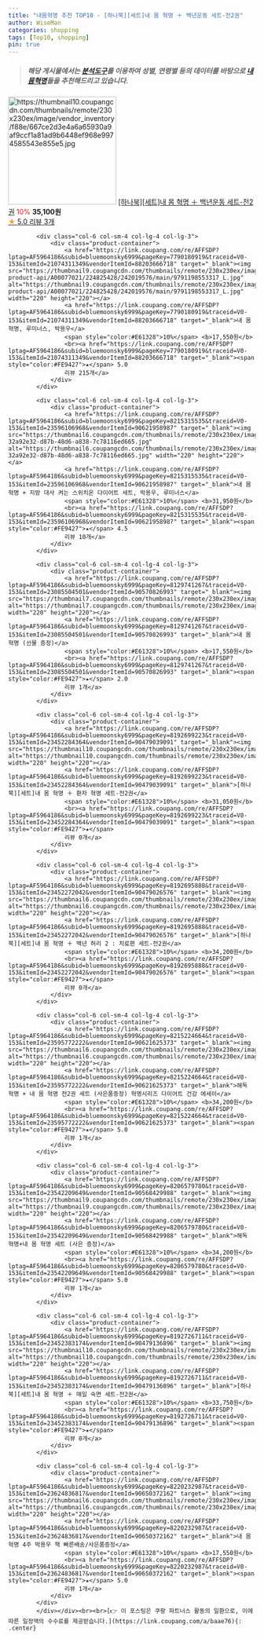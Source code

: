 ```yaml
---
title: "내몸혁명 추천 TOP10 - [하나북][세트]내 몸 혁명 ＋ 백년운동 세트-전2권"
author: WiseMan
categories: shopping
tags: [Top10, shopping]
pin: true
---
```


> ##### 해당 게시물에서는 [**분석도구**](https://itemscout.io/)를 이용하여 **성별**, **연령별** 등의 데이터를 바탕으로 [**내몸혁명**](https://link.coupang.com/a/baae76)들을 추천해드리고 있습니다.
<div class="container"><div class="row">
            <div class="col-6 col-sm-4 col-lg-4 col-lg-3">
                <div class="product-container">
                    <a href="https://link.coupang.com/re/AFFSDP?lptag=AF5964186&subid=bluemoonsky6999&pageKey=8192702820&traceid=V0-153&itemId=23452297124&vendorItemId=90479051503" target="_blank"><img src="https://thumbnail10.coupangcdn.com/thumbnails/remote/230x230ex/image/vendor_inventory/f88e/667ce2d3e4a6a65930a9af9ccf1a81ad9b6448ef968e9974585543e855e5.jpg" alt="https://thumbnail10.coupangcdn.com/thumbnails/remote/230x230ex/image/vendor_inventory/f88e/667ce2d3e4a6a65930a9af9ccf1a81ad9b6448ef968e9974585543e855e5.jpg" width="220" height="220"></a>
                    <a href="https://link.coupang.com/re/AFFSDP?lptag=AF5964186&subid=bluemoonsky6999&pageKey=8192702820&traceid=V0-153&itemId=23452297124&vendorItemId=90479051503" target="_blank">[하나북][세트]내 몸 혁명 ＋ 백년운동 세트-전2권</a>
                    <span style="color:#E61328">10%</span> <b>35,100원</b>
                    <br><a href="https://link.coupang.com/re/AFFSDP?lptag=AF5964186&subid=bluemoonsky6999&pageKey=8192702820&traceid=V0-153&itemId=23452297124&vendorItemId=90479051503" target="_blank"><span style="color:#FE9427">★</span> 5.0
                    리뷰 3개</a>
                </div>
            </div>
            
            <div class="col-6 col-sm-4 col-lg-4 col-lg-3">
                <div class="product-container">
                    <a href="https://link.coupang.com/re/AFFSDP?lptag=AF5964186&subid=bluemoonsky6999&pageKey=7790180919&traceid=V0-153&itemId=21074311349&vendorItemId=88203666718" target="_blank"><img src="https://thumbnail9.coupangcdn.com/thumbnails/remote/230x230ex/image/retail-product-api/A00077021/224825428/242019576/main/9791198553317_L.jpg" alt="https://thumbnail9.coupangcdn.com/thumbnails/remote/230x230ex/image/retail-product-api/A00077021/224825428/242019576/main/9791198553317_L.jpg" width="220" height="220"></a>
                    <a href="https://link.coupang.com/re/AFFSDP?lptag=AF5964186&subid=bluemoonsky6999&pageKey=7790180919&traceid=V0-153&itemId=21074311349&vendorItemId=88203666718" target="_blank">내 몸 혁명, 루미너스, 박용우</a>
                    <span style="color:#E61328">10%</span> <b>17,550원</b>
                    <br><a href="https://link.coupang.com/re/AFFSDP?lptag=AF5964186&subid=bluemoonsky6999&pageKey=7790180919&traceid=V0-153&itemId=21074311349&vendorItemId=88203666718" target="_blank"><span style="color:#FE9427">★</span> 5.0
                    리뷰 215개</a>
                </div>
            </div>
            
            <div class="col-6 col-sm-4 col-lg-4 col-lg-3">
                <div class="product-container">
                    <a href="https://link.coupang.com/re/AFFSDP?lptag=AF5964186&subid=bluemoonsky6999&pageKey=8215315535&traceid=V0-153&itemId=23596106968&vendorItemId=90621958987" target="_blank"><img src="https://thumbnail6.coupangcdn.com/thumbnails/remote/230x230ex/image/retail/images/23703478933187-32a92e32-d87b-48d6-a838-7c78116ed665.jpg" alt="https://thumbnail6.coupangcdn.com/thumbnails/remote/230x230ex/image/retail/images/23703478933187-32a92e32-d87b-48d6-a838-7c78116ed665.jpg" width="220" height="220"></a>
                    <a href="https://link.coupang.com/re/AFFSDP?lptag=AF5964186&subid=bluemoonsky6999&pageKey=8215315535&traceid=V0-153&itemId=23596106968&vendorItemId=90621958987" target="_blank">내 몸 혁명 + 지방 대사 켜는 스위치온 다이어트 세트, 박용우, 루미너스</a>
                    <span style="color:#E61328">10%</span> <b>31,950원</b>
                    <br><a href="https://link.coupang.com/re/AFFSDP?lptag=AF5964186&subid=bluemoonsky6999&pageKey=8215315535&traceid=V0-153&itemId=23596106968&vendorItemId=90621958987" target="_blank"><span style="color:#FE9427">★</span> 4.5
                    리뷰 10개</a>
                </div>
            </div>
            
            <div class="col-6 col-sm-4 col-lg-4 col-lg-3">
                <div class="product-container">
                    <a href="https://link.coupang.com/re/AFFSDP?lptag=AF5964186&subid=bluemoonsky6999&pageKey=8129741267&traceid=V0-153&itemId=23085504501&vendorItemId=90570826993" target="_blank"><img src="https://thumbnail7.coupangcdn.com/thumbnails/remote/230x230ex/image/vendor_inventory/2dde/a0697818e3fc8278414f18d03f3ac4e49b3d30bd49d67f18dc3df337a3a4.jpg" alt="https://thumbnail7.coupangcdn.com/thumbnails/remote/230x230ex/image/vendor_inventory/2dde/a0697818e3fc8278414f18d03f3ac4e49b3d30bd49d67f18dc3df337a3a4.jpg" width="220" height="220"></a>
                    <a href="https://link.coupang.com/re/AFFSDP?lptag=AF5964186&subid=bluemoonsky6999&pageKey=8129741267&traceid=V0-153&itemId=23085504501&vendorItemId=90570826993" target="_blank">내 몸 혁명 (선물 증정)</a>
                    <span style="color:#E61328">10%</span> <b>17,550원</b>
                    <br><a href="https://link.coupang.com/re/AFFSDP?lptag=AF5964186&subid=bluemoonsky6999&pageKey=8129741267&traceid=V0-153&itemId=23085504501&vendorItemId=90570826993" target="_blank"><span style="color:#FE9427">★</span> 2.0
                    리뷰 1개</a>
                </div>
            </div>
            
            <div class="col-6 col-sm-4 col-lg-4 col-lg-3">
                <div class="product-container">
                    <a href="https://link.coupang.com/re/AFFSDP?lptag=AF5964186&subid=bluemoonsky6999&pageKey=8192699223&traceid=V0-153&itemId=23452284364&vendorItemId=90479039091" target="_blank"><img src="https://thumbnail10.coupangcdn.com/thumbnails/remote/230x230ex/image/vendor_inventory/465c/d061f247982d3ca661e5e12ce6db4352b556def04fdf3295e20df8ad8dba.jpg" alt="https://thumbnail10.coupangcdn.com/thumbnails/remote/230x230ex/image/vendor_inventory/465c/d061f247982d3ca661e5e12ce6db4352b556def04fdf3295e20df8ad8dba.jpg" width="220" height="220"></a>
                    <a href="https://link.coupang.com/re/AFFSDP?lptag=AF5964186&subid=bluemoonsky6999&pageKey=8192699223&traceid=V0-153&itemId=23452284364&vendorItemId=90479039091" target="_blank">[하나북][세트]내 몸 혁명 ＋ 환자 혁명 세트-전2권</a>
                    <span style="color:#E61328">10%</span> <b>31,050원</b>
                    <br><a href="https://link.coupang.com/re/AFFSDP?lptag=AF5964186&subid=bluemoonsky6999&pageKey=8192699223&traceid=V0-153&itemId=23452284364&vendorItemId=90479039091" target="_blank"><span style="color:#FE9427">★</span> 
                    리뷰 0개</a>
                </div>
            </div>
            
            <div class="col-6 col-sm-4 col-lg-4 col-lg-3">
                <div class="product-container">
                    <a href="https://link.coupang.com/re/AFFSDP?lptag=AF5964186&subid=bluemoonsky6999&pageKey=8192695888&traceid=V0-153&itemId=23452272042&vendorItemId=90479026576" target="_blank"><img src="https://thumbnail6.coupangcdn.com/thumbnails/remote/230x230ex/image/vendor_inventory/cc6f/6b14e8a693a55f3e8cfd725df267dd5175cb87d4eb59f33dd9a68ff0c331.jpg" alt="https://thumbnail6.coupangcdn.com/thumbnails/remote/230x230ex/image/vendor_inventory/cc6f/6b14e8a693a55f3e8cfd725df267dd5175cb87d4eb59f33dd9a68ff0c331.jpg" width="220" height="220"></a>
                    <a href="https://link.coupang.com/re/AFFSDP?lptag=AF5964186&subid=bluemoonsky6999&pageKey=8192695888&traceid=V0-153&itemId=23452272042&vendorItemId=90479026576" target="_blank">[하나북][세트]내 몸 혁명 ＋ 백년 허리 2 : 치료편 세트-전2권</a>
                    <span style="color:#E61328">10%</span> <b>34,200원</b>
                    <br><a href="https://link.coupang.com/re/AFFSDP?lptag=AF5964186&subid=bluemoonsky6999&pageKey=8192695888&traceid=V0-153&itemId=23452272042&vendorItemId=90479026576" target="_blank"><span style="color:#FE9427">★</span> 
                    리뷰 0개</a>
                </div>
            </div>
            
            <div class="col-6 col-sm-4 col-lg-4 col-lg-3">
                <div class="product-container">
                    <a href="https://link.coupang.com/re/AFFSDP?lptag=AF5964186&subid=bluemoonsky6999&pageKey=8215224664&traceid=V0-153&itemId=23595772222&vendorItemId=90621625373" target="_blank"><img src="https://thumbnail6.coupangcdn.com/thumbnails/remote/230x230ex/image/vendor_inventory/8d96/c94227f7411dc16538e4c3d5f7dfa7aa3f17b6e346d4dcc40dfda2546125.jpg" alt="https://thumbnail6.coupangcdn.com/thumbnails/remote/230x230ex/image/vendor_inventory/8d96/c94227f7411dc16538e4c3d5f7dfa7aa3f17b6e346d4dcc40dfda2546125.jpg" width="220" height="220"></a>
                    <a href="https://link.coupang.com/re/AFFSDP?lptag=AF5964186&subid=bluemoonsky6999&pageKey=8215224664&traceid=V0-153&itemId=23595772222&vendorItemId=90621625373" target="_blank">해독 혁명 + 내 몸 혁명 전2권 세트 (사은품증정) 혁명시리즈 다이어트 건강 에세이</a>
                    <span style="color:#E61328">10%</span> <b>34,200원</b>
                    <br><a href="https://link.coupang.com/re/AFFSDP?lptag=AF5964186&subid=bluemoonsky6999&pageKey=8215224664&traceid=V0-153&itemId=23595772222&vendorItemId=90621625373" target="_blank"><span style="color:#FE9427">★</span> 5.0
                    리뷰 1개</a>
                </div>
            </div>
            
            <div class="col-6 col-sm-4 col-lg-4 col-lg-3">
                <div class="product-container">
                    <a href="https://link.coupang.com/re/AFFSDP?lptag=AF5964186&subid=bluemoonsky6999&pageKey=8206579780&traceid=V0-153&itemId=23542209649&vendorItemId=90568429988" target="_blank"><img src="https://thumbnail9.coupangcdn.com/thumbnails/remote/230x230ex/image/vendor_inventory/b716/e5816155b71c96707416b2879991e81f5f92d79e1ece2b5855ee45a6f870.jpg" alt="https://thumbnail9.coupangcdn.com/thumbnails/remote/230x230ex/image/vendor_inventory/b716/e5816155b71c96707416b2879991e81f5f92d79e1ece2b5855ee45a6f870.jpg" width="220" height="220"></a>
                    <a href="https://link.coupang.com/re/AFFSDP?lptag=AF5964186&subid=bluemoonsky6999&pageKey=8206579780&traceid=V0-153&itemId=23542209649&vendorItemId=90568429988" target="_blank">해독 혁명+내 몸 혁명 세트 (사은 증정)</a>
                    <span style="color:#E61328">10%</span> <b>34,200원</b>
                    <br><a href="https://link.coupang.com/re/AFFSDP?lptag=AF5964186&subid=bluemoonsky6999&pageKey=8206579780&traceid=V0-153&itemId=23542209649&vendorItemId=90568429988" target="_blank"><span style="color:#FE9427">★</span> 5.0
                    리뷰 1개</a>
                </div>
            </div>
            
            <div class="col-6 col-sm-4 col-lg-4 col-lg-3">
                <div class="product-container">
                    <a href="https://link.coupang.com/re/AFFSDP?lptag=AF5964186&subid=bluemoonsky6999&pageKey=8192726711&traceid=V0-153&itemId=23452383174&vendorItemId=90479136896" target="_blank"><img src="https://thumbnail10.coupangcdn.com/thumbnails/remote/230x230ex/image/vendor_inventory/6f0a/ddd8d95904f81008201160e999d6d689e2cb9c2ce7fc0bb68085748479a6.jpg" alt="https://thumbnail10.coupangcdn.com/thumbnails/remote/230x230ex/image/vendor_inventory/6f0a/ddd8d95904f81008201160e999d6d689e2cb9c2ce7fc0bb68085748479a6.jpg" width="220" height="220"></a>
                    <a href="https://link.coupang.com/re/AFFSDP?lptag=AF5964186&subid=bluemoonsky6999&pageKey=8192726711&traceid=V0-153&itemId=23452383174&vendorItemId=90479136896" target="_blank">[하나북][세트]내 몸 혁명 ＋ 매일 숙면 세트-전2권</a>
                    <span style="color:#E61328">10%</span> <b>33,750원</b>
                    <br><a href="https://link.coupang.com/re/AFFSDP?lptag=AF5964186&subid=bluemoonsky6999&pageKey=8192726711&traceid=V0-153&itemId=23452383174&vendorItemId=90479136896" target="_blank"><span style="color:#FE9427">★</span> 
                    리뷰 0개</a>
                </div>
            </div>
            
            <div class="col-6 col-sm-4 col-lg-4 col-lg-3">
                <div class="product-container">
                    <a href="https://link.coupang.com/re/AFFSDP?lptag=AF5964186&subid=bluemoonsky6999&pageKey=8220232987&traceid=V0-153&itemId=23624836817&vendorItemId=90650372162" target="_blank"><img src="https://thumbnail6.coupangcdn.com/thumbnails/remote/230x230ex/image/vendor_inventory/48e5/ef59bb2db9eee99684097ee509af3d0fedcb19d1ade4d3decd0e03cde026.jpg" alt="https://thumbnail6.coupangcdn.com/thumbnails/remote/230x230ex/image/vendor_inventory/48e5/ef59bb2db9eee99684097ee509af3d0fedcb19d1ade4d3decd0e03cde026.jpg" width="220" height="220"></a>
                    <a href="https://link.coupang.com/re/AFFSDP?lptag=AF5964186&subid=bluemoonsky6999&pageKey=8220232987&traceid=V0-153&itemId=23624836817&vendorItemId=90650372162" target="_blank">내 몸 혁명 4주 박용우 책 빠른배송/사은품증정</a>
                    <span style="color:#E61328">10%</span> <b>17,550원</b>
                    <br><a href="https://link.coupang.com/re/AFFSDP?lptag=AF5964186&subid=bluemoonsky6999&pageKey=8220232987&traceid=V0-153&itemId=23624836817&vendorItemId=90650372162" target="_blank"><span style="color:#FE9427">★</span> 5.0
                    리뷰 1개</a>
                </div>
            </div>
            </div></div><br><br>[👉 이 포스팅은 쿠팡 파트너스 활동의 일환으로, 이에 따른 일정액의 수수료를 제공받습니다.](https://link.coupang.com/a/baae76){: .center}